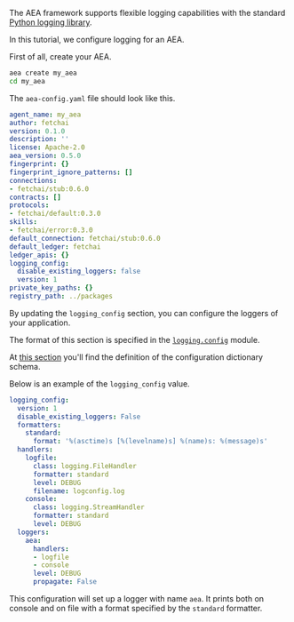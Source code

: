The AEA framework supports flexible logging capabilities with the standard <a href="https://docs.python.org/3/library/logging.html" target=_blank>Python logging library</a>.

In this tutorial, we configure logging for an AEA.

First of all, create your AEA.


``` bash
aea create my_aea
cd my_aea
```

The `aea-config.yaml` file should look like this.

``` yaml
agent_name: my_aea
author: fetchai
version: 0.1.0
description: ''
license: Apache-2.0
aea_version: 0.5.0
fingerprint: {}
fingerprint_ignore_patterns: []
connections:
- fetchai/stub:0.6.0
contracts: []
protocols:
- fetchai/default:0.3.0
skills:
- fetchai/error:0.3.0
default_connection: fetchai/stub:0.6.0
default_ledger: fetchai
ledger_apis: {}
logging_config:
  disable_existing_loggers: false
  version: 1
private_key_paths: {}
registry_path: ../packages
```

By updating the `logging_config` section, you can configure the loggers of your application.

The format of this section is specified in the <a href="https://docs.python.org/3/library/logging.config.html" target=_blank>`logging.config`</a> module.

At <a href="https://docs.python.org/3/library/logging.config.html#configuration-dictionary-schema" target=_blank>this section</a>
you'll find the definition of the configuration dictionary schema.

Below is an example of the `logging_config` value.

``` yaml
logging_config:
  version: 1
  disable_existing_loggers: False
  formatters:
    standard:
      format: '%(asctime)s [%(levelname)s] %(name)s: %(message)s'
  handlers:
    logfile:
      class: logging.FileHandler
      formatter: standard
      level: DEBUG
      filename: logconfig.log
    console:
      class: logging.StreamHandler
      formatter: standard
      level: DEBUG
  loggers:
    aea:
      handlers:
      - logfile
      - console
      level: DEBUG
      propagate: False
```

This configuration will set up a logger with name `aea`. It prints both on console and on file with a format specified by the `standard` formatter.


<br />
